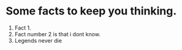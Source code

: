 # Some facts to keep you thinking.

1) Fact 1.
2) Fact number 2 is that i dont know.
3) Legends never die

